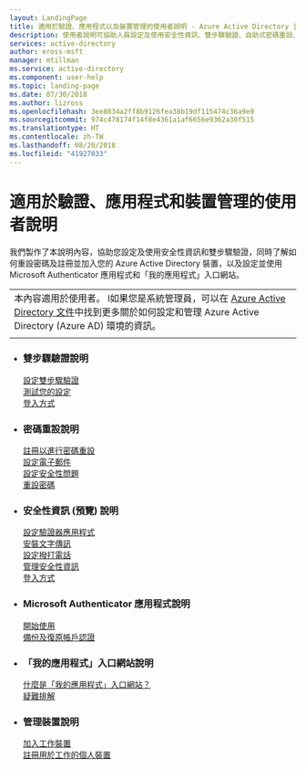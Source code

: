 ```yaml
---
layout: LandingPage
title: 適用於驗證、應用程式以及裝置管理的使用者說明 - Azure Active Directory | Microsoft Docs
description: 使用者說明可協助人員設定及使用安全性資訊、雙步驟驗證、自助式密碼重設、裝置管理、Microsoft Authenticator 應用程式和「我的應用程式」入口網站等服務。
services: active-directory
author: eross-msft
manager: mtillman
ms.service: active-directory
ms.component: user-help
ms.topic: landing-page
ms.date: 07/30/2018
ms.author: lizross
ms.openlocfilehash: 3ee8834a2ff8b9126fea38b19df115474c36a9e9
ms.sourcegitcommit: 974c478174f14f8e4361a1af6656e9362a30f515
ms.translationtype: HT
ms.contentlocale: zh-TW
ms.lasthandoff: 08/20/2018
ms.locfileid: "41927033"
---
```

# <a name="user-help-for-authentication-apps-and-device-management"></a>適用於驗證、應用程式和裝置管理的使用者說明

我們製作了本說明內容，協助您設定及使用安全性資訊和雙步驟驗證，同時了解如何重設密碼及註冊並加入您的 Azure Active Directory 裝置，以及設定並使用 Microsoft Authenticator 應用程式和「我的應用程式」入口網站。

|  |
|--|
|本內容適用於使用者。 I如果您是系統管理員，可以在 [Azure Active Directory 文件](https://docs.microsoft.com/azure/active-directory)中找到更多關於如何設定和管理 Azure Active Directory (Azure AD) 環境的資訊。|
|  |


<ul class="panelContent cardsF">
    <li>
        <div class="cardSize">
            <div class="cardPadding">
                <div class="card">
                    <div class="cardText">
                        <h3>雙步驟驗證說明</h3>
                        <p>
                        <a href="/azure/active-directory/user-help/multi-factor-authentication-end-user-first-time">設定雙步驟驗證</a><br/>
                        <a href="/azure/active-directory/user-help/multi-factor-authentication-end-user-manage-settings">測試您的設定</a><br/>
                        <a href="/azure/active-directory/user-help/user-help-sign-in">登入方式</a>
                        </p>
                    </div>
                </div>
            </div>
        </div>
    </li>
    <li>
        <div class="cardSize">
            <div class="cardPadding">
                <div class="card">
                    <div class="cardText">
                        <h3>密碼重設說明</h3>
                        <p>
                        <a href="/azure/active-directory/user-help/active-directory-passwords-reset-register">註冊以進行密碼重設</a><br/>
                        <a href="/azure/active-directory/user-help/security-info-setup-email">設定電子郵件</a><br/>
                        <a href="/azure/active-directory/user-help/security-info-setup-questions">設定安全性問題</a><br/>
                        <a href="/azure/active-directory/user-help/user-help-reset-password">重設密碼</a>
                        </p>
                    </div>
                </div>
            </div>
        </div>
    </li>
<li>
        <div class="cardSize">
            <div class="cardPadding">
                <div class="card">
                    <div class="cardText">
                        <h3>安全性資訊 (預覽) 說明</h3>
                        <p>
                        <a href="/azure/active-directory/user-help/security-info-setup-auth-app">設定驗證器應用程式</a><br/>
                        <a href="/azure/active-directory/user-help/security-info-setup-text-msg">安裝文字傳訊</a><br/>
                        <a href="/azure/active-directory/user-help/security-info-setup-phone-number">設定撥打電話</a><br/>
                        <a href="/azure/active-directory/user-help/security-info-manage-settings">管理安全性資訊</a><br/>
                        <a href="/azure/active-directory/user-help/user-help-sign-in">登入方式</a>
                        </p>
                    </div>
                </div>
            </div>
        </div>
    </li>
    <li>
        <div class="cardSize">
            <div class="cardPadding">
                <div class="card">
                    <div class="cardText">
                        <h3>Microsoft Authenticator 應用程式說明</h3>
                        <p>
                        <a href="/azure/active-directory/user-help/microsoft-authenticator-app-how-to">開始使用</a><br/>
                        <a href="/azure/active-directory/user-help/microsoft-authenticator-app-backup-and-recovery">備份及復原帳戶認證</a>
                        </p>
                    </div>
                </div>
            </div>
        </div>
    </li>
    <li>
        <div class="cardSize">
            <div class="cardPadding">
                <div class="card">
                    <div class="cardText">
                        <h3>「我的應用程式」入口網站說明</h3>
                        <p>
                        <a href="/azure/active-directory/user-help/active-directory-saas-access-panel-introduction">什麼是「我的應用程式」入口網站？</a><br/>
                        <a href="/azure/active-directory/active-directory-saas-access-panel-user-help">疑難排解</a>
                        </p>
                    </div>
                </div>
            </div>
        </div>
    </li>
<li>
        <div class="cardSize">
            <div class="cardPadding">
                <div class="card">
                    <div class="cardText">
                        <h3>管理裝置說明</h3>
                        <p>
                        <a href="/azure/active-directory/user-help/user-help-join-device-on-network">加入工作裝置</a><br/>
                        <a href="/azure/active-directory/user-help/user-help-register-device-on-network">註冊用於工作的個人裝置</a>
                        </p>
                    </div>
                </div>
            </div>
        </div>
    </li>
</ul>